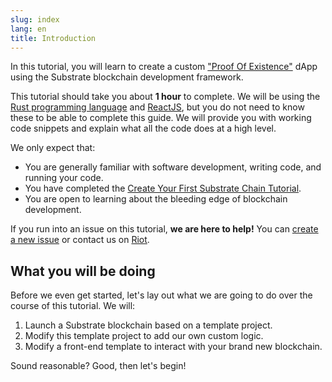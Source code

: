 ```yaml
---
slug: index
lang: en
title: Introduction
---
```


In this tutorial, you will learn to create a custom ["Proof Of
Existence"](https://en.wikipedia.org/wiki/Proof_of_Existence) dApp using the Substrate
blockchain development framework.

This tutorial should take you about **1 hour** to complete. We will be using the [Rust programming
language](https://www.rust-lang.org/) and [ReactJS](https://reactjs.org/), but you do not need to
know these to be able to complete this guide. We will provide you with working code snippets and
explain what all the code does at a high level.

We only expect that:

* You are generally familiar with software development, writing code, and running your code.
* You have completed the [Create Your First Substrate Chain Tutorial](/tutorials/create-your-first-substrate-chain/v2.0.0-aplha.6).
* You are open to learning about the bleeding edge of blockchain development.

If you run into an issue on this tutorial, **we are here to help!** You can [create a new
issue](https://github.com/substrate-developer-hub/tutorials/issues/new) or
contact us on [Riot](https://riot.im/app/#/room/!HzySYSaIhtyWrwiwEV:matrix.org).

## What you will be doing

Before we even get started, let's lay out what we are going to do over the course of this tutorial.
We will:

1. Launch a Substrate blockchain based on a template project.
3. Modify this template project to add our own custom logic.
4. Modify a front-end template to interact with your brand new blockchain.

Sound reasonable? Good, then let's begin!
